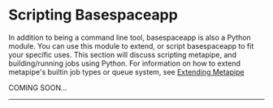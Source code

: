 # Scripting Basespaceapp

In addition to being a command line tool, basespaceapp is also a Python module. You can use this module to extend, or script basespaceapp to fit your specific uses. This section will discuss scripting metapipe, and building/running jobs using Python. For information on how to extend metapipe's builtin job types or queue system, see [Extending Metapipe](extending.html)

COMING SOON...


------------


